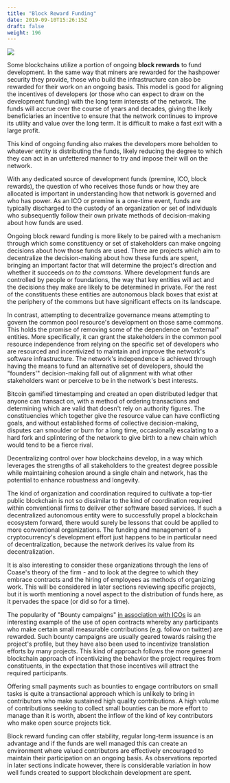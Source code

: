 ```yaml
---
title: "Block Reward Funding"
date: 2019-09-10T15:26:15Z
draft: false
weight: 196
---
```

![](/block-reward-funding.jpg)

Some blockchains utilize a portion of ongoing **block rewards** to fund development. In the same way that miners are rewarded for the hashpower security they provide, those who build the infrastructure can also be rewarded for their work on an ongoing basis. This model is good for aligning the incentives of developers (or those who can expect to draw on the development funding) with the long term interests of the network. The funds will accrue over the course of years and decades, giving the likely beneficiaries an incentive to ensure that the network continues to improve its utility and value over the long term. It is difficult to make a fast exit with a large profit. 

This kind of ongoing funding also makes the developers more beholden to whatever entity is distributing the funds, likely reducing the degree to which they can act in an unfettered manner to try and impose their will on the network. 

With any dedicated source of development funds (premine, ICO, block rewards), the question of who receives those funds or how they are allocated is important in understanding how that network is governed and who has power. As an ICO or premine is a one-time event, funds are typically discharged to the custody of an organization or set of individuals who subsequently follow their own private methods of decision-making about how funds are used. 

Ongoing block reward funding is more likely to be paired with a mechanism through which some constituency or set of stakeholders can make ongoing decisions about how those funds are used. There are projects which aim to decentralize the decision-making about how these funds are spent, bringing an important factor that will determine the project's direction and whether it succeeds *on to the commons*. Where development funds are controlled by people or foundations, the way that key entities will act and the decisions they make are likely to be determined in private. For the rest of the constituents these entities are autonomous black boxes that exist at the periphery of the commons but have significant effects on its landscape.

In contrast, attempting to decentralize governance means attempting to govern the common pool resource's development on those same commons. This holds the promise of removing some of the dependence on "external" entities. More specifically, it can grant the stakeholders in the common pool resource independence from relying on the specific set of developers who are resourced and incentivized to maintain and improve the network's software infrastructure. The network's independence is achieved through having the means to fund an alternative set of developers, should the "founders'" decision-making fall out of alignment with what other stakeholders want or perceive to be in the network's best interests.

Bitcoin gamified timestamping and created an open distributed ledger that anyone can transact on, with a method of ordering transactions and determining which are valid that doesn't rely on authority figures. The constituencies which together give the resource value can have conflicting goals, and without established forms of collective decision-making, disputes can smoulder or burn for a long time, occasionally escalating to a hard fork and splintering of the network to give birth to a new chain which would tend to be a fierce rival.

Decentralizing control over how blockchains develop, in a way which leverages the strengths of all stakeholders to the greatest degree possible while maintaining cohesion around a single chain and network, has the potential to enhance robustness and longevity.

The kind of organization and coordination required to cultivate a top-tier public blockchain is not so dissimilar to the kind of coordination required within conventional firms to deliver other software based services. If such a decentralized autonomous entity were to successfully propel a blockchain ecosystem forward, there would surely be lessons that could be applied to more conventional organizations. The funding and management of a cryptocurrency's development effort just happens to be in particular need of decentralization, because the network derives its value from its decentralization.

It is also interesting to consider these organizations through the lens of Coase's theory of the firm - and to look at the degree to which they embrace contracts and the hiring of employees as methods of organizing work. This will be considered in later sections reviewing specific projects, but it is worth mentioning a novel aspect to the distribution of funds here, as it pervades the space (or did so for a time).

The popularity of "Bounty campaigns" [in association with ICOs](https://www.trackico.io/bounties/) is an interesting example of  the use of open contracts whereby any participants who make certain small measurable contributions (e.g. follow on twitter) are rewarded. Such bounty campaigns are usually geared towards raising the project's profile, but they have also been used to incentivize translation efforts by many projects. This kind of approach follows the more general blockchain approach of incentivizing the behavior the project requires from constituents, in the expectation that those incentives will attract the required participants.

Offering small payments such as bounties to engage contributors on small tasks is quite a transactional approach which is unlikely to bring in contributors who make sustained high quality contributions. A high volume of contributions seeking to collect small bounties can be more effort to manage than it is worth, absent the inflow of the kind of key contributors who make open source projects tick.

Block reward funding can offer stability, regular long-term issuance is an advantage and if the funds are well managed this can create an environment where valued contributors are effectively encouraged to maintain their participation on an ongoing basis. As observations reported in later sections indicate however, there is considerable variation in how well funds created to support blockchain development are spent.